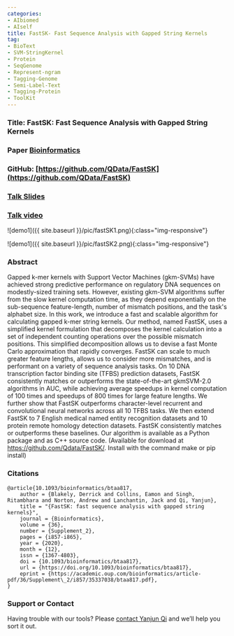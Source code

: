 ```yaml
---
categories:
- AIbiomed
- AIself
title: FastSK- Fast Sequence Analysis with Gapped String Kernels
tag:
- BioText
- SVM-StringKernel
- Protein
- SeqGenome
- Represent-ngram
- Tagging-Genome
- Semi-Label-Text 
- Tagging-Protein
- ToolKit
---
```


<a name="fastsk"></a>

### Title: FastSK: Fast Sequence Analysis with Gapped String Kernels


### Paper [Bioinformatics](https://academic.oup.com/bioinformatics/article/36/Supplement_2/i857/6055916)


### GitHub: [https://github.com/QData/FastSK](https://github.com/QData/FastSK)

### [Talk Slides](https://github.com/QData/FastSK/blob/master/docs/Bioinformatics2020_FastSK.pdf)

### [Talk video](https://www.youtube.com/watch?v=RABVXMP6lcY)

![demo1]({{ site.baseurl }}/pic/fastSK1.png){:class="img-responsive"}

![demo1]({{ site.baseurl }}/pic/fastSK2.png){:class="img-responsive"}


### Abstract
Gapped k-mer kernels with Support Vector Machines (gkm-SVMs) 
		have achieved strong predictive performance on regulatory DNA sequences
		 on modestly-sized training sets. However, existing gkm-SVM algorithms 
		 suffer from the slow kernel computation time, as they depend 
		 exponentially on the sub-sequence feature-length, number of mismatch 
		 positions, and the task's alphabet size. 
		 In this work, we introduce a fast and scalable algorithm for 
		 calculating gapped k-mer string kernels. Our method, named FastSK,
		  uses a simplified kernel formulation that decomposes the kernel 
		  calculation into a set of independent counting operations over the 
		  possible mismatch positions. This simplified decomposition allows us 
		  to devise a fast Monte Carlo approximation that rapidly converges. 
		  FastSK can scale to much greater feature lengths, allows us to 
		  consider more mismatches, and is performant on a variety of sequence
		   analysis tasks. On 10 DNA transcription factor binding site (TFBS) 
		   prediction datasets, FastSK consistently matches or outperforms the 
		   state-of-the-art gkmSVM-2.0 algorithms in AUC, while achieving 
		   average speedups in kernel computation of 100 times and speedups of
		    800 times for large feature lengths. We further show that FastSK 
		    outperforms character-level recurrent and convolutional neural 
		    networks across all 10 TFBS tasks. We then extend FastSK to 7 
		    English medical named entity recognition datasets and 10 protein 
		    remote homology detection datasets. FastSK consistently matches or 
		    outperforms these baselines. 
		    Our algorithm is available as a Python  package and as C++ source code. 
		    (Available for download at https://github.com/Qdata/FastSK/. 
		    Install with the command make or pip install) 


### Citations

```
@article{10.1093/bioinformatics/btaa817,
    author = {Blakely, Derrick and Collins, Eamon and Singh, Ritambhara and Norton, Andrew and Lanchantin, Jack and Qi, Yanjun},
    title = "{FastSK: fast sequence analysis with gapped string kernels}",
    journal = {Bioinformatics},
    volume = {36},
    number = {Supplement_2},
    pages = {i857-i865},
    year = {2020},
    month = {12},
    issn = {1367-4803},
    doi = {10.1093/bioinformatics/btaa817},
    url = {https://doi.org/10.1093/bioinformatics/btaa817},
    eprint = {https://academic.oup.com/bioinformatics/article-pdf/36/Supplement\_2/i857/35337038/btaa817.pdf},
}
```


### Support or Contact

Having trouble with our tools? Please [contact Yanjun Qi](mailto:yq2h@virginia.edu)  and we’ll help you sort it out.
